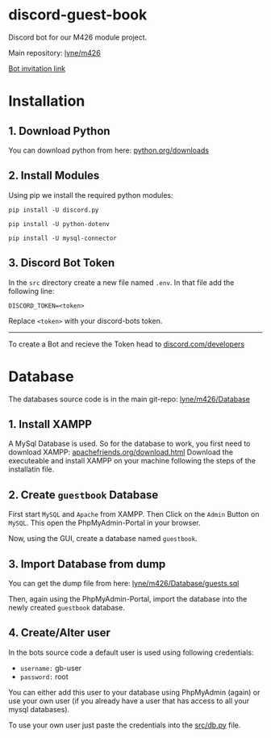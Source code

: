 # discord-guest-book
Discord bot for our M426 module project.

Main repository: [lyne/m426](https://github.com/lyne/m426/)

[Bot invitation link](https://discord.com/api/oauth2/authorize?client_id=928313113965649971&permissions=2147486784&scope=bot)

# Installation
## 1. Download Python
You can download python from here: [python.org/downloads](https://www.python.org/downloads/)

## 2. Install Modules
Using pip we install the required python modules:
```
pip install -U discord.py
```
```
pip install -U python-dotenv
```

```
pip install -U mysql-connector
```

## 3. Discord Bot Token
In the `src` directory create a new file named `.env`. In that file add the following line:
```
DISCORD_TOKEN=<token>
```
Replace `<token>` with your discord-bots token.

---

To create a Bot and recieve the Token head to [discord.com/developers](https://discord.com/developers/)

# Database
The databases source code is in the main git-repo: [lyne/m426/Database](https://github.com/lyne/m426/Database/)
## 1. Install XAMPP
A MySql Database is used. So for the database to work, you first need to download XAMPP: [apachefriends.org/download.html](https://www.apachefriends.org/download.html)
Download the executeable and install XAMPP on your machine following the steps of the installatin file.

## 2. Create `guestbook` Database
First start `MySQL` and `Apache` from XAMPP. Then Click on the `Admin` Button on `MySQL`. This open the PhpMyAdmin-Portal in your browser.

Now, using the GUI, create a database named `guestbook`.

## 3. Import Database from dump
You can get the dump file from here: [lyne/m426/Database/guests.sql](https://github.com/lyne/m426/Database/guests.sql)

Then, again using the PhpMyAdmin-Portal, import the database into the newly created `guestbook` database.

## 4. Create/Alter user
In the bots source code a default user is used using following credentials:
- `username:` gb-user
- `password:` root

You can either add this user to your database using PhpMyAdmin (again) or use your own user (if you already have a user that has access to all your mysql databases).

To use your own user just paste the credentials into the [src/db.py](src/db.py) file.
